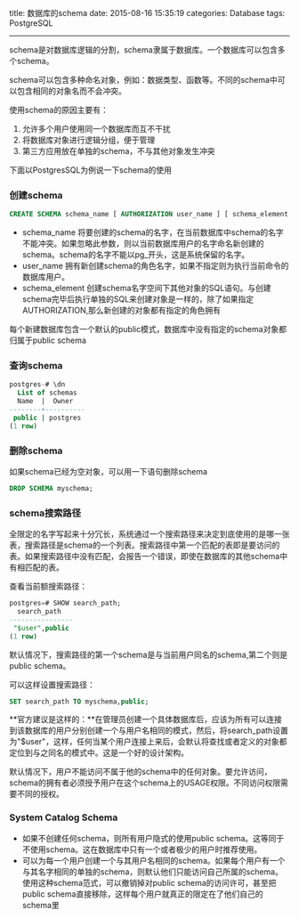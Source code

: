 title: 数据库的schema
date: 2015-08-16 15:35:19
categories: Database
tags: PostgreSQL

---
schema是对数据库逻辑的分割，schema隶属于数据库。一个数据库可以包含多个schema。

schema可以包含多种命名对象，例如：数据类型、函数等。不同的schema中可以包含相同的对象名而不会冲突。

使用schema的原因主要有：
1. 允许多个用户使用同一个数据库而互不干扰
2. 将数据库对象进行逻辑分组，便于管理
3. 第三方应用放在单独的schema，不与其他对象发生冲突

下面以PostgresSQL为例说一下schema的使用
### 创建schema
```sql
CREATE SCHEMA schema_name [ AUTHORIZATION user_name ] [ schema_element [ ... ] ]

```

*  schema_name 
	将要创建的schema的名字，在当前数据库中schema的名字不能冲突。如果忽略此参数，则以当前数据库用户的名字命名新创建的schema。schema的名字不能以pg_开头，这是系统保留的名字。
*  user_name
	拥有新创建schema的角色名字，如果不指定则为执行当前命令的数据库用户。
*  schema_element
	创建schema名字空间下其他对象的SQL语句。与创建schema完毕后执行单独的SQL来创建对象是一样的，除了如果指定AUTHORIZATION,那么新创建的对象都有指定的角色拥有

每个新建数据库包含一个默认的public模式，数据库中没有指定的schema对象都归属于public schema

### 查询schema
```sql
postgres-# \dn
  List of schemas
  Name  |  Owner   
--------+----------
 public | postgres
(1 row)

```

### 删除schema
如果schema已经为空对象，可以用一下语句删除schema
```sql
DROP SCHEMA myschema;
```
### schema搜索路径
全限定的名字写起来十分冗长，系统通过一个搜索路径来决定到底使用的是哪一张表，搜索路径是schema的一个列表。搜索路径中第一个匹配的表即是要访问的表。如果搜索路径中没有匹配，会报告一个错误，即使在数据库的其他schema中有相匹配的表。

查看当前额搜索路径：
```sql
postgres=# SHOW search_path;
  search_path   
----------------
 "$user",public
(1 row)

```
默认情况下，搜索路径的第一个schema是与当前用户同名的schema,第二个则是public schema。

可以这样设置搜索路径：
```sql
SET search_path TO myschema,public;
```
**官方建议是这样的：**在管理员创建一个具体数据库后，应该为所有可以连接到该数据库的用户分别创建一个与用户名相同的模式，然后，将search_path设置为"$user"，这样，任何当某个用户连接上来后，会默认将查找或者定义的对象都定位到与之同名的模式中。这是一个好的设计架构。

默认情况下，用户不能访问不属于他的schema中的任何对象。要允许访问，schema的拥有者必须授予用户在这个schema上的USAGE权限。不同访问权限需要不同的授权。

### System Catalog Schema
*  如果不创建任何schema，则所有用户隐式的使用public schema。这等同于不使用schema。这在数据库中只有一个或者极少的用户时推荐使用。
*  可以为每一个用户创建一个与其用户名相同的schema。如果每个用户有一个与其名字相同的单独的schema，则默认他们只能访问自己所属的schema。使用这种schema范式，可以撤销掉对public schema的访问许可，甚至把public schema直接移除，这样每个用户就真正的限定在了他们自己的schema里